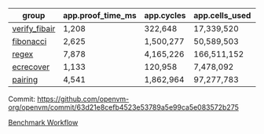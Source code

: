 | group | app.proof_time_ms | app.cycles | app.cells_used | leaf.proof_time_ms | leaf.cycles | leaf.cells_used |
| -- | -- | -- | -- | -- | -- | -- |
| [verify_fibair](https://github.com/openvm-org/openvm/blob/benchmark-results/benchmarks/verify_fibair-63d21e8cefb4523e53789a5e99ca5e083572b275.md) | 1,208 |  322,648 |  17,339,520 |- | - | - |
| [fibonacci](https://github.com/openvm-org/openvm/blob/benchmark-results/benchmarks/fibonacci-63d21e8cefb4523e53789a5e99ca5e083572b275.md) | 2,625 |  1,500,277 |  50,589,503 | 3,606 |  1,248,022 |  69,833,766 |
| [regex](https://github.com/openvm-org/openvm/blob/benchmark-results/benchmarks/regex-63d21e8cefb4523e53789a5e99ca5e083572b275.md) | 7,878 |  4,165,226 |  166,511,152 | 14,051 |  3,951,458 |  303,655,738 |
| [ecrecover](https://github.com/openvm-org/openvm/blob/benchmark-results/benchmarks/ecrecover-63d21e8cefb4523e53789a5e99ca5e083572b275.md) | 1,133 |  120,958 |  7,478,092 | 11,637 |  3,012,531 |  245,012,715 |
| [pairing](https://github.com/openvm-org/openvm/blob/benchmark-results/benchmarks/pairing-63d21e8cefb4523e53789a5e99ca5e083572b275.md) | 4,541 |  1,862,964 |  97,277,783 | 8,779 |  2,574,482 |  205,524,770 |


Commit: https://github.com/openvm-org/openvm/commit/63d21e8cefb4523e53789a5e99ca5e083572b275

[Benchmark Workflow](https://github.com/openvm-org/openvm/actions/runs/15664775661)

